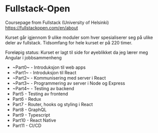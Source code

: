 # Fullstack-Open
Coursepage from Fullstack (University of Helsinki) https://fullstackopen.com/en/about

Kurset går igjennom 9 ulike moduler som hver spesialiserer seg på ulike deler av fullstack. Tidsomfang for hele kurset er på 220 timer.

Foreløpig status: Kurset er lagt til side for øyeblikket da jeg lærer meg Angular i jobbsammenheng

* ~Part0~ - Introduksjon til web apps
* ~Part1~ - Introduksjon til React
* ~Part2~ - Kommunisering med server i React
* ~Part3~ - Programmering av server i Node og Express
* ~Part4~ - Testing av backend
* Part5 - Testing av frontend
* Part6 - Redux
* Part7 - Router, hooks og styling i React
* Part8 - GraphQL
* Part9 - Typescript
* Part10 - React Native
* Part11 - CI/CD
